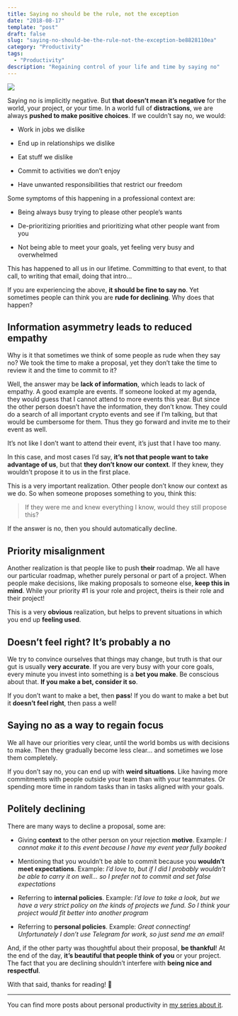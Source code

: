 ```yaml
---
title: Saying no should be the rule, not the exception
date: "2018-08-17"
template: "post"
draft: false
slug: "saying-no-should-be-the-rule-not-the-exception-be8828110ea"
category: "Productivity"
tags:
  - "Productivity"
description: "Regaining control of your life and time by saying no"
---
```


![](https://cdn-images-1.medium.com/max/6000/1*45TT-YoKvQkOpA_liocc1A.png)

Saying no is implicitly negative. But **that doesn’t mean it’s negative** for the world, your project, or your time. In a world full of **distractions**, we are always **pushed to make positive choices**. If we couldn’t say no, we would:

* Work in jobs we dislike

* End up in relationships we dislike

* Eat stuff we dislike

* Commit to activities we don’t enjoy

* Have unwanted responsibilities that restrict our freedom

Some symptoms of this happening in a professional context are:

* Being always busy trying to please other people’s wants

* De-prioritizing priorities and prioritizing what other people want from you

* Not being able to meet your goals, yet feeling very busy and overwhelmed

This has happened to all us in our lifetime. Committing to that event, to that call, to writing that email, doing that intro…

If you are experiencing the above, **it should be fine to say no**. Yet sometimes people can think you are **rude for declining**. Why does that happen?

## Information asymmetry leads to reduced empathy

Why is it that sometimes we think of some people as rude when they say no? We took the time to make a proposal, yet they don’t take the time to review it and the time to commit to it?

Well, the answer may be **lack of information**, which leads to lack of empathy. A good example are events. If someone looked at my agenda, they would guess that I cannot attend to more events this year. But since the other person doesn’t have the information, they don’t know. They could do a search of all important crypto events and see if I’m talking, but that would be cumbersome for them. Thus they go forward and invite me to their event as well.

It’s not like I don’t want to attend their event, it’s just that I have too many.

In this case, and most cases I’d say, **it’s not that people want to take advantage of us**, but that **they don’t know our context**. If they knew, they wouldn’t propose it to us in the first place.

This is a very important realization. Other people don’t know our context as we do. So when someone proposes something to you, think this:
> If they were me and knew everything I know, would they still propose this?

If the answer is no, then you should automatically decline.

## Priority misalignment

Another realization is that people like to push **their** roadmap. We all have our particular roadmap, whether purely personal or part of a project. When people make decisions, like making proposals to someone else, **keep this in mind**. While your priority #1 is your role and project, theirs is their role and their project!

This is a very **obvious** realization, but helps to prevent situations in which you end up **feeling used**.

## Doesn’t feel right? It’s probably a no

We try to convince ourselves that things may change, but truth is that our gut is usually **very accurate**. If you are very busy with your core goals, every minute you invest into something is a **bet you make**. Be conscious about that. **If you make a bet, consider it so**.

If you don’t want to make a bet, then **pass**! If you do want to make a bet but it **doesn’t feel right**, then pass a well!

## Saying no as a way to regain focus

We all have our priorities very clear, until the world bombs us with decisions to make. Then they gradually become less clear… and sometimes we lose them completely.

If you don’t say no, you can end up with **weird situations**. Like having more commitments with people outside your team than with your teammates. Or spending more time in random tasks than in tasks aligned with your goals.

## Politely declining

There are many ways to decline a proposal, some are:

* Giving **context** to the other person on your rejection **motive**. Example: *I cannot make it to this event because I have my event year fully booked*

* Mentioning that you wouldn’t be able to commit because you **wouldn’t meet expectations**. Example: *I’d love to, but if I did I probably wouldn’t be able to carry it on well… so I prefer not to commit and set false expectations*

* Referring to **internal policies**. Example: *I’d love to take a look, but we have a very strict policy on the kinds of projects we fund. So I think your project would fit better into another program*

* Referring to **personal policies**. Example: *Great connecting! Unfortunately I don’t use Telegram for work, so just send me an email!*

And, if the other party was thoughtful about their proposal, **be thankful**! At the end of the day, **it’s beautiful that people think of you** or your project. The fact that you are declining shouldn’t interfere with **being nice and respectful**.

With that said, thanks for reading! 👋

---

You can find more posts about personal productivity in [my series about it](https://blog.luisivan.net/a-series-on-personal-productivity-640397638e8).
